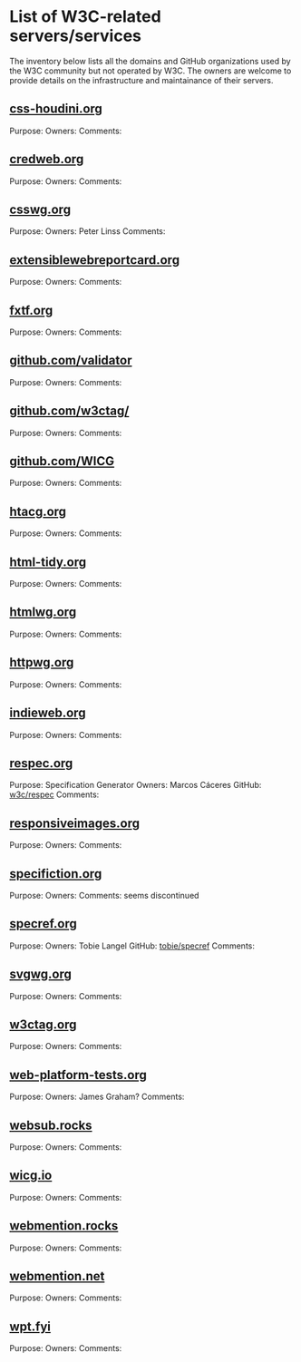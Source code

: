 # List of W3C-related servers/services

The inventory below lists all the domains and GitHub organizations used by the W3C community but not operated by W3C. The owners are welcome to provide details on the infrastructure and maintainance of their servers.

## [css-houdini.org](https://css-houdini.org/)
Purpose:
Owners:
Comments:

## [credweb.org](https://credweb.org/)
Purpose:
Owners:
Comments:

## [csswg.org](https://csswg.org/)
Purpose:
Owners: Peter Linss
Comments:

## [extensiblewebreportcard.org](https://extensiblewebreportcard.org/)
Purpose:
Owners:
Comments:

## [fxtf.org](https://fxtf.org/)
Purpose:
Owners:
Comments:

## [github.com/validator](https://github.com/validator/)
Purpose:
Owners:
Comments:

## [github.com/w3ctag/](https://github.com/w3ctag)
Purpose:
Owners:
Comments:

## [github.com/WICG](https://github.com/WICG)
Purpose:
Owners:
Comments:

## [htacg.org](https://www.htacg.org/)
Purpose:
Owners:
Comments:

## [html-tidy.org](https://www.html-tidy.org/)
Purpose:
Owners:
Comments:

## [htmlwg.org](https://htmlwg.org/)
Purpose:
Owners:
Comments:

## [httpwg.org](https://httpwg.org/)
Purpose:
Owners:
Comments:

## [indieweb.org](https://indieweb.org/)
Purpose:
Owners:
Comments:

## [respec.org](https://respec.org/)
Purpose: Specification Generator
Owners: Marcos Cáceres
GitHub: [w3c/respec](https://github.com/w3c/respec) 
Comments:

## [responsiveimages.org](https://responsiveimages.org/)
Purpose:
Owners:
Comments:

## [specifiction.org](https://discourse.specifiction.org/)
Purpose:
Owners:
Comments: seems discontinued

## [specref.org](https://specref.org/)
Purpose:
Owners: Tobie Langel
GitHub: [tobie/specref](https://github.com/tobie/specref)
Comments:

## [svgwg.org](https://svgwg.org/)
Purpose:
Owners:
Comments:

## [w3ctag.org](https://w3ctag.org/)
Purpose:
Owners:
Comments:

## [web-platform-tests.org](https://web-platform-tests.org/)
Purpose:
Owners: James Graham?
Comments:

## [websub.rocks](https://websub.rocks/)
Purpose:
Owners:
Comments:

## [wicg.io](https://discourse.wicg.io/)
Purpose:
Owners:
Comments:

## [webmention.rocks](https://webmention.rocks/)
Purpose:
Owners:
Comments:

## [webmention.net](https://webmention.net/)
Purpose:
Owners:
Comments:

## [wpt.fyi](https://wpt.fyi/)
Purpose:
Owners:
Comments:

